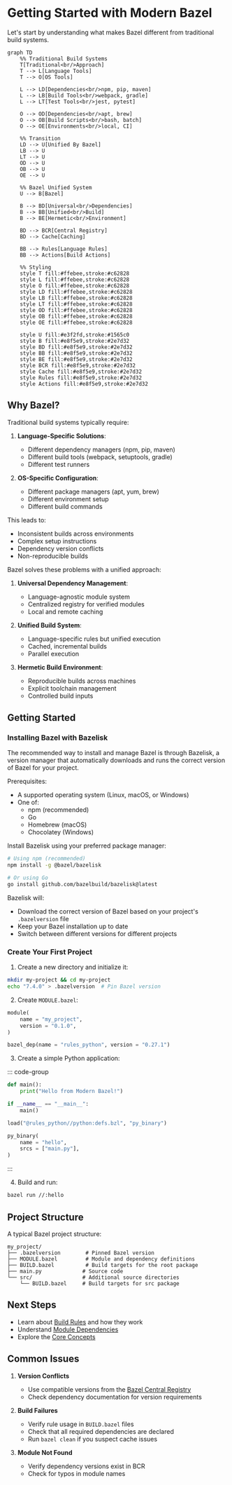 # Getting Started with Modern Bazel

Let's start by understanding what makes Bazel different from traditional build systems.

```mermaid
graph TD
    %% Traditional Build Systems
    T[Traditional<br/>Approach]
    T --> L[Language Tools]
    T --> O[OS Tools]
    
    L --> LD[Dependencies<br/>npm, pip, maven]
    L --> LB[Build Tools<br/>webpack, gradle]
    L --> LT[Test Tools<br/>jest, pytest]
    
    O --> OD[Dependencies<br/>apt, brew]
    O --> OB[Build Scripts<br/>bash, batch]
    O --> OE[Environments<br/>local, CI]
    
    %% Transition
    LD --> U[Unified By Bazel]
    LB --> U
    LT --> U
    OD --> U
    OB --> U
    OE --> U
    
    %% Bazel Unified System
    U --> B[Bazel]
    
    B --> BD[Universal<br/>Dependencies]
    B --> BB[Unified<br/>Build]
    B --> BE[Hermetic<br/>Environment]
    
    BD --> BCR[Central Registry]
    BD --> Cache[Caching]
    
    BB --> Rules[Language Rules]
    BB --> Actions[Build Actions]
    
    %% Styling
    style T fill:#ffebee,stroke:#c62828
    style L fill:#ffebee,stroke:#c62828
    style O fill:#ffebee,stroke:#c62828
    style LD fill:#ffebee,stroke:#c62828
    style LB fill:#ffebee,stroke:#c62828
    style LT fill:#ffebee,stroke:#c62828
    style OD fill:#ffebee,stroke:#c62828
    style OB fill:#ffebee,stroke:#c62828
    style OE fill:#ffebee,stroke:#c62828
    
    style U fill:#e3f2fd,stroke:#1565c0
    style B fill:#e8f5e9,stroke:#2e7d32
    style BD fill:#e8f5e9,stroke:#2e7d32
    style BB fill:#e8f5e9,stroke:#2e7d32
    style BE fill:#e8f5e9,stroke:#2e7d32
    style BCR fill:#e8f5e9,stroke:#2e7d32
    style Cache fill:#e8f5e9,stroke:#2e7d32
    style Rules fill:#e8f5e9,stroke:#2e7d32
    style Actions fill:#e8f5e9,stroke:#2e7d32
```

## Why Bazel?

Traditional build systems typically require:

1. **Language-Specific Solutions**:
   - Different dependency managers (npm, pip, maven)
   - Different build tools (webpack, setuptools, gradle)
   - Different test runners
   
2. **OS-Specific Configuration**:
   - Different package managers (apt, yum, brew)
   - Different environment setup
   - Different build commands

This leads to:
- Inconsistent builds across environments
- Complex setup instructions
- Dependency version conflicts
- Non-reproducible builds

Bazel solves these problems with a unified approach:

1. **Universal Dependency Management**:
   - Language-agnostic module system
   - Centralized registry for verified modules
   - Local and remote caching
   
2. **Unified Build System**:
   - Language-specific rules but unified execution
   - Cached, incremental builds
   - Parallel execution
   
3. **Hermetic Build Environment**:
   - Reproducible builds across machines
   - Explicit toolchain management
   - Controlled build inputs

## Getting Started

### Installing Bazel with Bazelisk

The recommended way to install and manage Bazel is through Bazelisk, a version manager that automatically downloads and runs the correct version of Bazel for your project.

Prerequisites:
- A supported operating system (Linux, macOS, or Windows)
- One of:
  - npm (recommended)
  - Go
  - Homebrew (macOS)
  - Chocolatey (Windows)

Install Bazelisk using your preferred package manager:
```bash
# Using npm (recommended)
npm install -g @bazel/bazelisk

# Or using Go
go install github.com/bazelbuild/bazelisk@latest
```

Bazelisk will:
- Download the correct version of Bazel based on your project's `.bazelversion` file
- Keep your Bazel installation up to date
- Switch between different versions for different projects

### Create Your First Project

1. Create a new directory and initialize it:
```bash
mkdir my-project && cd my-project
echo "7.4.0" > .bazelversion  # Pin Bazel version
```

2. Create `MODULE.bazel`:
```python
module(
    name = "my_project",
    version = "0.1.0",
)

bazel_dep(name = "rules_python", version = "0.27.1")
```

3. Create a simple Python application:

::: code-group
```python [main.py]
def main():
    print("Hello from Modern Bazel!")

if __name__ == "__main__":
    main()
```

```python [BUILD.bazel]
load("@rules_python//python:defs.bzl", "py_binary")

py_binary(
    name = "hello",
    srcs = ["main.py"],
)
```
:::

4. Build and run:
```bash
bazel run //:hello
```

## Project Structure

A typical Bazel project structure:

```
my_project/
├── .bazelversion        # Pinned Bazel version
├── MODULE.bazel         # Module and dependency definitions
├── BUILD.bazel          # Build targets for the root package
├── main.py             # Source code
└── src/                # Additional source directories
    └── BUILD.bazel     # Build targets for src package
```

## Next Steps

- Learn about [Build Rules](./build-rules) and how they work
- Understand [Module Dependencies](./module-dependencies)
- Explore the [Core Concepts](/concepts/core-concepts)

## Common Issues

1. **Version Conflicts**
   - Use compatible versions from the [Bazel Central Registry](https://registry.bazel.build)
   - Check dependency documentation for version requirements

2. **Build Failures**
   - Verify rule usage in `BUILD.bazel` files
   - Check that all required dependencies are declared
   - Run `bazel clean` if you suspect cache issues

3. **Module Not Found**
   - Verify dependency versions exist in BCR
   - Check for typos in module names
